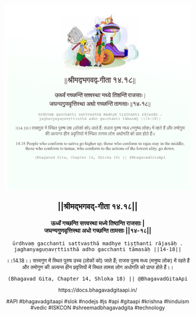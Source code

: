 <img src="../../asset/BG_14_18.png"/>
<center><h2>||श्रीमद्‍भगवद्‍-गीता १४.१८||</h2>
<h3>ऊर्ध्वं गच्छन्ति सत्त्वस्था मध्ये तिष्ठन्ति राजसाः |<br/>जघन्यगुणवृत्तिस्था अधो गच्छन्ति तामसाः ||१४-१८||</h3>
<pre>ūrdhvaṃ gacchanti sattvasthā madhye tiṣṭhanti rājasāḥ .<br/>jaghanyaguṇavṛttisthā adho gacchanti tāmasāḥ ||14-18||</pre>
<p>।।14.18।। सत्त्वगुण में स्थित पुरुष उच्च (लोकों को) जाते हैं; राजस पुरुष मध्य (मनुष्य लोक) में रहते हैं और तमोगुण की अत्यन्त हीन प्रवृत्तियों में स्थित तामस लोग अधोगति को प्राप्त होते हैं।।</p>
<pre>(Bhagavad Gita, Chapter 14, Shloka 18) || @BhagavadGitaApi</pre><p>https://docs.bhagavadgitaapi.in/</p><p>#API #bhagavadgitaapi #slok #nodejs #js #api #gitaapi #krishna #hinduism #vedic #ISKCON #shreemadbhagavadgita #technology</p></center>